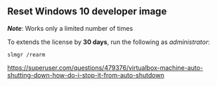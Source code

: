 

## Reset Windows 10 developer image


_**Note**_: Works only a limited number of times

To extends the license by **30 days**, run the following as *administrator*:

`slmgr /rearm`

https://superuser.com/questions/479376/virtualbox-machine-auto-shutting-down-how-do-i-stop-it-from-auto-shutdown
